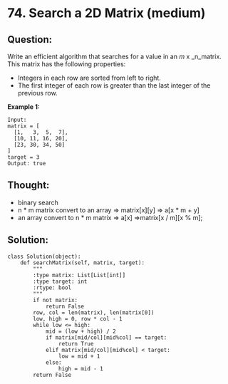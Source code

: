 # 74. Search a 2D Matrix \(medium\)

## Question:

Write an efficient algorithm that searches for a value in an _m_ x _n_matrix. This matrix has the following properties:

* Integers in each row are sorted from left to right.
* The first integer of each row is greater than the last integer of the previous row.

**Example 1:**

```text
Input:
matrix = [
  [1,   3,  5,  7],
  [10, 11, 16, 20],
  [23, 30, 34, 50]
]
target = 3
Output: true
```

## Thought:

* binary search
* n \* m matrix convert to an array =&gt; matrix\[x\]\[y\] =&gt; a\[x \* m + y\]
* an array convert to n \* m matrix =&gt; a\[x\] =&gt;matrix\[x / m\]\[x % m\];

## Solution:

```text
class Solution(object):
    def searchMatrix(self, matrix, target):
        """
        :type matrix: List[List[int]]
        :type target: int
        :rtype: bool
        """
        if not matrix:
            return False
        row, col = len(matrix), len(matrix[0])
        low, high = 0, row * col - 1
        while low <= high:
            mid = (low + high) / 2
            if matrix[mid/col][mid%col] == target:
                return True
            elif matrix[mid/col][mid%col] < target:
                low = mid + 1
            else:
                high = mid - 1
        return False
```


